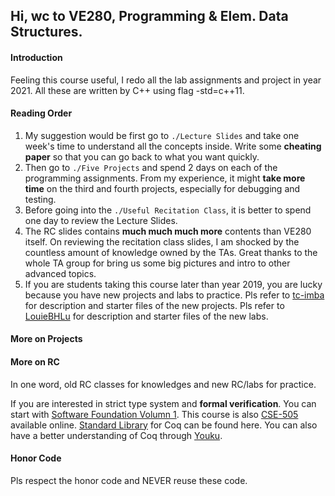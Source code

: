 ## Hi, wc to VE280, Programming & Elem. Data Structures.

#### Introduction

Feeling this course useful, I redo all the lab assignments and project in year 2021. All these are written by C++ using flag -std=c++11. 

#### Reading Order

1. My suggestion would be first go to ```./Lecture Slides``` and take one week's time to understand all the concepts inside. Write some **cheating paper** so that you can go back to what you want quickly.
2. Then go to ```./Five Projects``` and spend 2 days on each of the programming assignments. From my experience, it might **take more time** on the third and fourth projects, especially for debugging and testing. 
3. Before going into the ```./Useful Recitation Class```, it is better to spend one day to review the Lecture Slides. 
4. The RC slides contains **much much much more** contents than VE280 itself. On reviewing the recitation class slides, I am shocked by the countless amount of knowledge owned by the TAs. Great thanks to the whole TA group for bring us some big pictures and intro to other advanced topics.
5. If you are students taking this course later than year 2019, you are lucky because you have new projects and labs to practice. Pls refer to [tc-imba](https://github.com/tc-imba/VE280) for description and starter files of the new projects. Pls refer to [LouieBHLu](https://github.com/LouieBHLu/VE280_2020_Summer/tree/master/Labs) for description and starter files of the new labs. 

#### More on Projects



#### More on RC

In one word, old RC classes for knowledges and new RC/labs for practice.

If you are interested in strict type system and **formal verification**. You can start with [Software Foundation Volumn 1](https://softwarefoundations.cis.upenn.edu/lf-current/Preface.html). This course is also [CSE-505](https://sites.google.com/cs.washington.edu/cse-505-18au/home) available online. [Standard Library](https://coq.inria.fr/library/index.html) for Coq can be found here. You can also have a better understanding of Coq through [Youku](https://v.youku.com/v_show/id_XMzIzOTkyMDI4NA==). 

#### Honor Code

Pls respect the honor code and NEVER reuse these code.